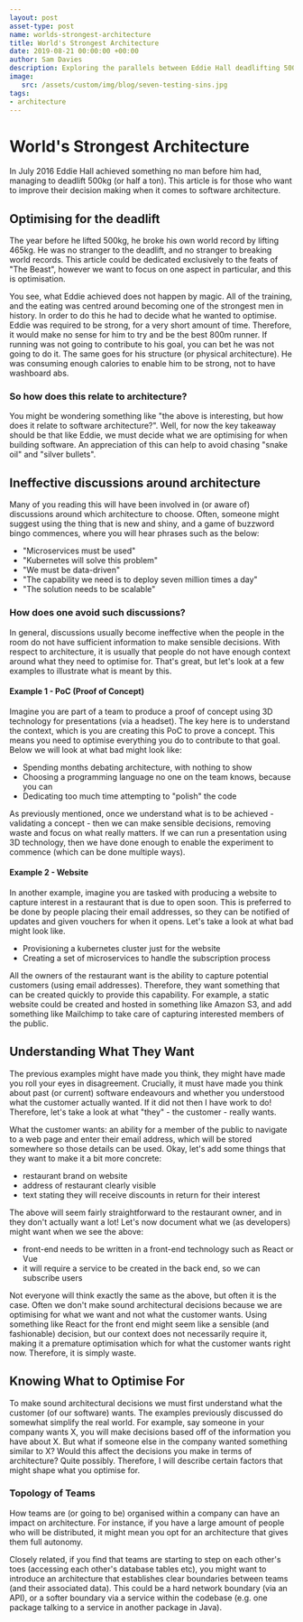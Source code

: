 ```yaml
---
layout: post
asset-type: post
name: worlds-strongest-architecture
title: World's Strongest Architecture
date: 2019-08-21 00:00:00 +00:00
author: Sam Davies
description: Exploring the parallels between Eddie Hall deadlifting 500kg and software architecture
image:
   src: /assets/custom/img/blog/seven-testing-sins.jpg
tags:
- architecture
---
```


# World's Strongest Architecture
In July 2016 Eddie Hall achieved something no man before him had, managing to deadlift 500kg (or half a ton). This
article is for those who want to improve their decision making when it comes to software architecture.

## Optimising for the deadlift
The year before he lifted 500kg, he broke his own world record by lifting 465kg. He was no stranger to the deadlift,
and no stranger to breaking world records. This article could be dedicated exclusively to the feats of "The Beast",
however we want to focus on one aspect in particular, and this is optimisation.

You see, what Eddie achieved does not happen by magic. All of the training, and the eating was centred around becoming
one of the strongest men in history. In order to do this he had to decide what he wanted to optimise. Eddie was required
to be strong, for a very short amount of time. Therefore, it would make no sense for him to try and be the best 800m
runner. If running was not going to contribute to his goal, you can bet he was not going to do it. The same goes for his
structure (or physical architecture). He was consuming enough calories to enable him to be strong, not to have washboard
abs.

### So how does this relate to architecture?
You might be wondering something like "the above is interesting, but how does it relate to software architecture?".
Well, for now the key takeaway should be that like Eddie, we must decide what we are optimising for when building
software. An appreciation of this can help to avoid chasing "snake oil" and "silver bullets".

## Ineffective discussions around architecture
Many of you reading this will have been involved in (or aware of) discussions around which architecture to choose.
Often, someone might suggest using the thing that is new and shiny, and a game of buzzword bingo commences, where you
will hear phrases such as the below:

- "Microservices must be used"
- "Kubernetes will solve this problem"
- "We must be data-driven"
- "The capability we need is to deploy seven million times a day"
- "The solution needs to be scalable"

### How does one avoid such discussions?
In general, discussions usually become ineffective when the people in the room do not have sufficient information
to make sensible decisions. With respect to architecture, it is usually that people do not have enough context
around what they need to optimise for. That's great, but let's look at a few examples to illustrate what is meant
by this.

#### Example 1 - PoC (Proof of Concept)
Imagine you are part of a team to produce a proof of concept using 3D technology for presentations (via a headset). The
key here is to understand the context, which is you are creating this PoC to prove a concept. This means you need to
optimise everything you do to contribute to that goal. Below we will look at what bad might look like:

- Spending months debating architecture, with nothing to show
- Choosing a programming language no one on the team knows, because you can
- Dedicating too much time attempting to "polish" the code

As previously mentioned, once we understand what is to be achieved - validating a concept - then we can make sensible
decisions, removing waste and focus on what really matters. If we can run a presentation using 3D technology, then we 
have done enough to enable the experiment to commence (which can be done multiple ways).

#### Example 2 - Website
In another example, imagine you are tasked with producing a website to capture interest in a restaurant that is due to
open soon. This is preferred to be done by people placing their email addresses, so they can be notified of updates and
given vouchers for when it opens. Let's take a look at what bad might look like.

- Provisioning a kubernetes cluster just for the website
- Creating a set of microservices to handle the subscription process

All the owners of the restaurant want is the ability to capture potential customers (using email addresses). Therefore,
they want something that can be created quickly to provide this capability. For example, a static website could be
created and hosted in something like Amazon S3, and add something like Mailchimp to take care of capturing interested
members of the public.

## Understanding What They Want
The previous examples might have made you think, they might have made you roll your eyes in disagreement. Crucially,
it must have made you think about past (or current) software endeavours and whether you understood what the customer
actually wanted. If it did not then I have work to do! Therefore, let's take a look at what "they" - the customer -
really wants.

What the customer wants: an ability for a member of the public to navigate to a web page and enter their email address,
which will be stored somewhere so those details can be used. Okay, let's add some things that they want to make it a
bit more concrete:

- restaurant brand on website
- address of restaurant clearly visible
- text stating they will receive discounts in return for their interest

The above will seem fairly straightforward to the restaurant owner, and in they don't actually want a lot! Let's
now document what we (as developers) might want when we see the above:

- front-end needs to be written in a front-end technology such as React or Vue
- it will require a service to be created in the back end, so we can subscribe users

Not everyone will think exactly the same as the above, but often it is the case. Often we don't make sound
architectural decisions because we are optimising for what we want and not what the customer wants. Using something
like React for the front end might seem like a sensible (and fashionable) decision, but our context does not 
necessarily require it, making it a premature optimisation which for what the customer wants right now. Therefore,
it is simply waste.

## Knowing What to Optimise For
To make sound architectural decisions we must first understand what the customer (of our software) wants. The examples
previously discussed do somewhat simplify the real world. For example, say someone in your company wants X, you will
make decisions based off of the information you have about X. But what if someone else in the company wanted something 
similar to X? Would this affect the decisions you make in terms of architecture? Quite possibly. Therefore, I will
describe certain factors that might shape what you optimise for.

### Topology of Teams
How teams are (or going to be) organised within a company can have an impact on architecture. For instance, if you
have a large amount of people who will be distributed, it might mean you opt for an architecture that gives them full
autonomy.

Closely related, if you find that teams are starting to step on each other's toes
(accessing each other's database tables etc), you might want to introduce an architecture that establishes clear
boundaries between teams (and their associated data). This could be a hard network boundary (via an API), or a softer
boundary via a service within the codebase (e.g. one package talking to a service in another package in Java).

